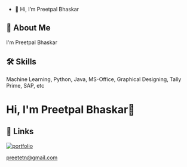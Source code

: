 - 👋 Hi, I’m Preetpal Bhaskar
## 🚀 About Me
I'm Preetpal Bhaskar
## 🛠 Skills
Machine Learning, Python, Java, MS-Office, Graphical Designing, Tally Prime, SAP, etc

# Hi, I'm Preetpal Bhaskar👋
## 🔗 Links
[![portfolio](https://img.shields.io/badge/my_portfolio-000?style=for-the-badge&logo=ko-fi&logoColor=white)](https://www.linkedin.com/feed/)

preetetn@gmail.com
<!---
Preetetn/Preetetn is a ✨ special ✨ repository because its `README.md` (this file) appears on your GitHub profile.
You can click the Preview link to take a look at your changes.
--->
